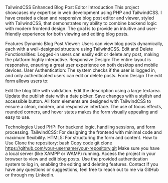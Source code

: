 TailwindCSS Enhanced Blog Post Editor
Introduction
This project showcases my expertise in web development using PHP and TailwindCSS. I have created a clean and responsive blog post editor and viewer, styled with TailwindCSS, that demonstrates my ability to combine backend logic with modern frontend design. The goal is to provide an intuitive and user-friendly experience for both viewing and editing blog posts.

Features
Dynamic Blog Post Viewer: Users can view blog posts dynamically, each with a well-designed structure using TailwindCSS.
Edit and Delete Functionalities: Logged-in users can easily edit or delete any post, making the platform highly interactive.
Responsive Design: The entire layout is responsive, ensuring a great user experience on both desktop and mobile devices.
User Authentication: The system checks if the user is logged in, and only authenticated users can edit or delete posts.
Form Design
The edit form allows users to:

Edit the blog title with validation.
Edit the description using a large textarea.
Update the publish date with a date picker.
Save changes with a stylish and accessible button.
All form elements are designed with TailwindCSS to ensure a clean, modern, and responsive interface. The use of focus effects, rounded corners, and hover states makes the form visually appealing and easy to use.

Technologies Used
PHP: For backend logic, handling sessions, and form processing.
TailwindCSS: For designing the frontend with minimal code and maximum flexibility.
HTML5: For structuring the form and content.
How to Use
Clone the repository:
bash
Copy code
git clone https://github.com/your-username/your-repository.git
Make sure you have a local server (like XAMPP or WAMP) running.
Access the project in your browser to view and edit blog posts.
Use the provided authentication system to log in, enabling the editing and deleting features.
Contact
If you have any questions or suggestions, feel free to reach out to me via GitHub or through my LinkedIn.
